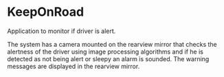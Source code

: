 # KeepOnRoad
Application to monitor if driver is alert.

The system has a camera mounted on the rearview mirror that checks the alertness of the driver using image processing algorithms and 
if he is detected as not being alert or sleepy an alarm is sounded.
The warning messages are displayed in the rearview mirror.      
